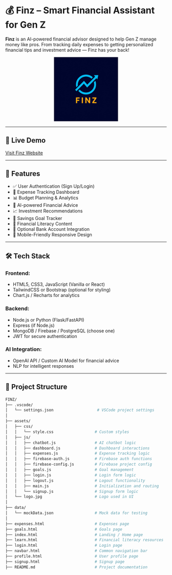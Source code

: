 
# 💰 Finz – Smart Financial Assistant for Gen Z

**Finz** is an AI-powered financial advisor designed to help Gen Z manage money like pros. From tracking daily expenses to getting personalized financial tips and investment advice — Finz has your back!

<p align="center">
  <img src="https://github.com/v9coder/FinZ/blob/main/assets/logo.jpg?raw=true" alt="Finz Banner" width="200">
</p>

---

## 🔗 Live Demo
[Visit Finz Website](finzzz.netlify.app/login)

---

## 📌 Features

- ✅ User Authentication (Sign Up/Login)
- 💸 Expense Tracking Dashboard
- 📊 Budget Planning & Analytics
- 🤖 AI-powered Financial Advice
- 📈 Investment Recommendations
- 🎯 Savings Goal Tracker
- 🧠 Financial Literacy Content
- 🔐 Optional Bank Account Integration
- 📱 Mobile-Friendly Responsive Design

---

## 🛠️ Tech Stack

### Frontend:
- HTML5, CSS3, JavaScript (Vanilla or React)
- TailwindCSS or Bootstrap (optional for styling)
- Chart.js / Recharts for analytics

### Backend:
- Node.js or Python (Flask/FastAPI)
- Express (if Node.js)
- MongoDB / Firebase / PostgreSQL (choose one)
- JWT for secure authentication

### AI Integration:
- OpenAI API / Custom AI Model for financial advice
- NLP for intelligent responses

---

## 📂 Project Structure
```bash
FINZ/
├── .vscode/
│   └── settings.json                   # VSCode project settings
│
├── assets/
│   ├── css/
│   │   └── style.css                  # Custom styles
│   ├── js/
│   │   ├── chatbot.js                 # AI chatbot logic
│   │   ├── dashboard.js               # Dashboard interactions
│   │   ├── expenses.js                # Expense tracking logic
│   │   ├── firebase-auth.js           # Firebase auth functions
│   │   ├── firebase-config.js         # Firebase project config
│   │   ├── goals.js                   # Goal management
│   │   ├── login.js                   # Login form logic
│   │   ├── logout.js                  # Logout functionality
│   │   ├── main.js                    # Initialization and routing
│   │   └── signup.js                  # Signup form logic
│   └── logo.jpg                       # Logo used in UI
│
├── data/
│   └── mockData.json                  # Mock data for testing
│
├── expenses.html                      # Expenses page
├── goals.html                         # Goals page
├── index.html                         # Landing / Home page
├── learn.html                         # Financial literacy resources
├── login.html                         # Login page
├── navbar.html                        # Common navigation bar
├── profile.html                       # User profile page
├── signup.html                        # Signup page
├── README.md                          # Project documentation

